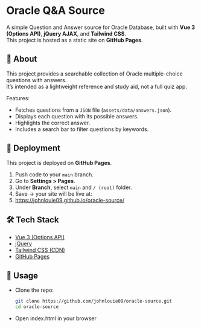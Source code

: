 # Oracle Q&A Source

A simple Question and Answer source for Oracle Database, built with **Vue 3 (Options API)**, **jQuery AJAX**, and **Tailwind CSS**.  
This project is hosted as a static site on **GitHub Pages**.

## 📖 About
This project provides a searchable collection of Oracle multiple-choice questions with answers.  
It’s intended as a lightweight reference and study aid, not a full quiz app.

Features:
- Fetches questions from a `JSON` file (`assets/data/answers.json`).
- Displays each question with its possible answers.
- Highlights the correct answer.
- Includes a search bar to filter questions by keywords.

## 🚀 Deployment
This project is deployed on **GitHub Pages**.

1. Push code to your `main` branch.
2. Go to **Settings > Pages**.
3. Under **Branch**, select `main` and `/ (root)` folder.
4. Save → your site will be live at:
5. https://johnlouie09.github.io/oracle-source/

## 🛠️ Tech Stack
- [Vue 3 (Options API)](https://vuejs.org/)
- [jQuery](https://jquery.com/)
- [Tailwind CSS (CDN)](https://tailwindcss.com/)
- [GitHub Pages](https://pages.github.com/)

## 📌 Usage
- Clone the repo:
  ```bash
  git clone https://github.com/johnlouie09/oracle-source.git
  cd oracle-source
  ```
- Open index.html in your browser
